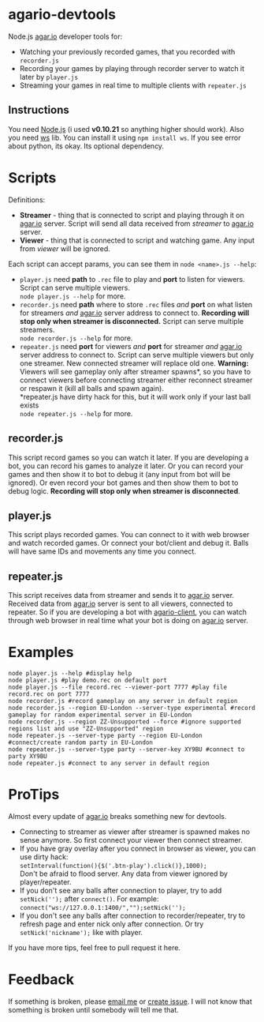 # agario-devtools
Node.js [agar.io](http://agar.io) developer tools for:

- Watching your previously recorded games, that you recorded with `recorder.js`
- Recording your games by playing through recorder server to watch it later by `player.js`
- Streaming your games in real time to multiple clients with `repeater.js`

## Instructions ##
You need [Node.js](https://nodejs.org/) (i used **v0.10.21** so anything higher should work). Also you need [ws](https://www.npmjs.com/package/ws "ws") lib. You can install it using `npm install ws`. If you see error about python, its okay. Its optional dependency.

# Scripts #
Definitions:

- **Streamer** - thing that is connected to script and playing through it on [agar.io](http://agar.io) server. Script will send all data received from *streamer* to [agar.io](http://agar.io) server.
- **Viewer** - thing that is connected to script and watching game. Any input from *viewer* will be ignored.

Each script can accept params, you can see them in `node <name>.js --help`:

- `player.js` need **path** to `.rec` file to play and **port** to listen for viewers. Script can serve multiple viewers.  
`node player.js --help` for more.
- `recorder.js` need **path** where to store `.rec` files *and* **port** on what listen for streamers *and* [agar.io](http://agar.io) server address to connect to. **Recording will stop only when streamer is disconnected.** Script can serve multiple streamers.  
`node recorder.js --help` for more.
- `repeater.js` need **port** for viewers *and* **port** for streamer *and* [agar.io](http://agar.io) server address to connect to. Script can serve multiple viewers but only one streamer. New connected streamer will replace old one. **Warning:** Viewers will see gameplay only after streamer spawns*, so you have to connect viewers before connecting streamer either reconnect streamer or respawn it (kill all balls and spawn again).  
*repeater.js have dirty hack for this, but it will work only if your last ball exists  
`node repeater.js --help` for more.

## recorder.js ##
This script record games so you can watch it later. If you are developing a bot, you can record his games to analyze it later. Or you can record your games and then show it to bot to debug it (any input from bot will be ignored). Or even record your bot games and then show them to bot to debug logic. **Recording will stop only when streamer is disconnected**.
 
## player.js ##
This script plays recorded games. You can connect to it with web browser and watch recorded games. Or connect your bot/client and debug it. Balls will have same IDs and movements any time you connect.

## repeater.js ##
This script receives data from streamer and sends it to [agar.io](http://agar.io) server. Received data from [agar.io](http://agar.io) server is sent to all viewers, connected to repeater. So if you are developing a bot with [agario-client](https://github.com/pulviscriptor/agario-client), you can watch through web browser in real time what your bot is doing on [agar.io](http://agar.io) server.

# Examples #
    node player.js --help #display help
	node player.js #play demo.rec on default port
    node player.js --file record.rec --viewer-port 7777 #play file record.rec on port 7777
	node recorder.js #record gameplay on any server in default region
    node recorder.js --region EU-London --server-type experimental #record gameplay for random experimental server in EU-London
	node recorder.js --region ZZ-Unsupported --force #ignore supported regions list and use "ZZ-Unsupported" region
	node repeater.js --server-type party --region EU-London #connect/create random party in EU-London
	node repeater.js --server-type party --server-key XY9BU #connect to party XY9BU
    node repeater.js #connect to any server in default region

# ProTips #
Almost every update of [agar.io](http://agar.io) breaks something new for devtools. 
- Connecting to streamer as viewer after streamer is spawned makes no sense anymore. So first connect your viewer then connect streamer. 
- If you have gray overlay after you connect in browser as viewer, you can use dirty hack:  
`setInterval(function(){$('.btn-play').click()},1000);`  
Don't be afraid to flood server. Any data from viewer ignored by player/repeater.
- If you don't see any balls after connection to player, try to add `setNick('');` after `connect()`. For example: `connect("ws://127.0.0.1:1400/","");setNick('');`
- If you don't see any balls after connection to recorder/repeater, try to refresh page and enter nick only after connection. Or try `setNick('nickname');` like with player.
 
If you have more tips, feel free to pull request it here.

# Feedback #
If something is broken, please [email me](mailto:pulviscriptor@gmail.com) or [create issue](https://github.com/pulviscriptor/agario-devtools/issues/new). I will not know that something is broken until somebody will tell me that.